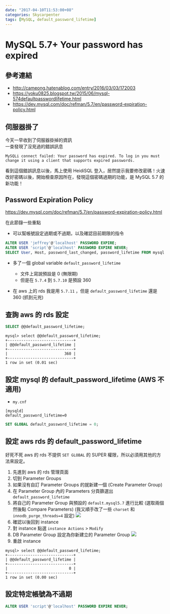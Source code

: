 ```yaml
---
date: "2017-04-10T11:53:00+08"
categories: Skycarpenter
tags: [MySQL, default_password_lifetime]
---
```

# MySQL 5.7+ Your password has expired

## 參考連結

* <http://cameong.hatenablog.com/entry/2016/03/03/172003>
* <https://yoku0825.blogspot.tw/2015/06/mysql-574defaultpasswordlifetime.html>
* <https://dev.mysql.com/doc/refman/5.7/en/password-expiration-policy.html>

## 伺服器掛了

今天一早收到了伺服器掛掉的資訊  
一查發現了沒見過的錯誤訊息  

```
MySQLi connect failed: Your password has expired. To log in you must change it using a client that supports expired passwords.
```

看到這個錯誤訊息以後，馬上使用 HeidiSQL 登入，居然提示我要修改密碼！火速改好密碼以後，開始檢查原因所在，發現這個密碼過期的功能，是 MySQL 5.7 的新功能！

## Password Expiration Policy

<https://dev.mysql.com/doc/refman/5.7/en/password-expiration-policy.html>

在此節錄一些重點

* 可以幫帳號設定過期或不過期，以及確認目前期限的指令

```sql
ALTER USER 'jeffrey'@'localhost' PASSWORD EXPIRE;
ALTER USER 'script'@'localhost' PASSWORD EXPIRE NEVER;
SELECT User, Host, password_last_changed, password_lifetime FROM mysql.user;
```

* 多了一個 global variable `default_password_lifetime`
  - 文件上寫說預設是 0 (無限期)
  - 但是在 `5.7.4` 到 `5.7.10` 是預設 360

* 在 aws 上的 rds 我是用 `5.7.11` ，但是 `default_password_lifetime` 還是 360 (抓到元兇)

## 查詢 aws 的 rds 設定

```sql
SELECT @@default_password_lifetime;
```

```
mysql> select @@default_password_lifetime;
+-----------------------------+
| @@default_password_lifetime |
+-----------------------------+
|                         360 |
+-----------------------------+
1 row in set (0.01 sec)
```

## 設定 mysql 的 default_password_lifetime (AWS 不適用)

* `my.cnf`

```
[mysqld]
default_password_lifetime=0
```

```sql
SET GLOBAL default_password_lifetime = 0;
```

## 設定 aws rds 的 default_password_lifetime

好死不死 aws 的 rds 不提供 `SET GLOBAL` 的 SUPER 權限，所以必須用其他的方法來設定。  

1. 先進到 aws 的 rds 管理頁面
2. 切到 Parameter Groups
3. 如果沒有自訂 Parameter Groups 的就新建一個 (Create Parameter Group)
4. 在 Parameter Group 內的 Parameters 分頁篩選出 `default_password_lifetime`
5. 將自己的 Parameter Group 與預設的 `default.mysql5.7` 進行比較 (選取兩個然後點 Compare Parameters) (我又順手改了一些 `charset` 和 `innodb_purge_threads=4` 設定)
![](http://i.imgur.com/coKeBDR.png)
6. 確認以後回到 instance
7. 對 instance 點選 `instance Actions` > `Modify`
8. DB Parameter Group 設定為你新建立的 Parameter Group
![](http://i.imgur.com/1D4kbvv.png)
9. 重啟 instance

```
mysql> select @@default_password_lifetime;
+-----------------------------+
| @@default_password_lifetime |
+-----------------------------+
|                           0 |
+-----------------------------+
1 row in set (0.00 sec)
```

## 設定特定帳號為不過期

```sql
ALTER USER 'script'@'localhost' PASSWORD EXPIRE NEVER;
```

